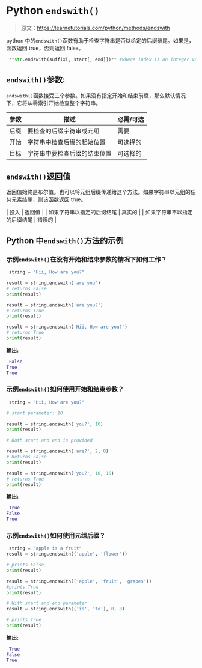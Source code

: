 # Python `endswith()`

> 原文：<https://learnetutorials.com/python/methods/endswith>

python 中的`endswith()`函数有助于检查字符串是否以给定的后缀结尾。如果是，函数返回 true，否则返回 false。

```py
 **str.endswith(suffix[, start[, end]])** #where index is an integer value 

```

## `endswith()`参数:

`endswith()`函数接受三个参数。如果没有指定开始和结束前缀，那么默认情况下，它将从零索引开始检查整个字符串。

| 参数 | 描述 | 必需/可选 |
| --- | --- | --- |
| 后缀 | 要检查的后缀字符串或元组 | 需要 |
| 开始 | 字符串中检查后缀的起始位置 | 可选择的 |
| 目标 | 字符串中要检查后缀的结束位置 | 可选择的 |

## `endswith()`返回值

返回值始终是布尔值。也可以将元组后缀传递给这个方法。如果字符串以元组的任何元素结尾，则该函数返回 true。

| 投入 | 返回值 |
| 如果字符串以指定的后缀结尾 | 真实的 |
| 如果字符串不以指定的后缀结尾 | 错误的 |

## Python 中`endswith()`方法的示例

### 示例`endswith()`在没有开始和结束参数的情况下如何工作？

```py
 string = "Hii, How are you?"

result = string.endswith('are you')
# returns False
print(result)

result = string.endswith('are you?')
# returns True
print(result)

result = string.endswith('Hii, How are you?')
# returns True
print(result) 

```

**输出:**

```py
 False
True
True 
```

### 示例`endswith()`如何使用开始和结束参数？

```py
 string = "Hii, How are you?"

# start parameter: 10

result = string.endswith('you?', 10)
print(result)

# Both start and end is provided

result = string.endswith('are?', 2, 8)
# Returns False
print(result)

result = string.endswith('you?', 10, 16)
# returns True
print(result) 

```

**输出:**

```py
 True
False
True 
```

### 示例`endswith()`如何使用元组后缀？

```py
 string = "apple is a fruit"
result = string.endswith(('apple', 'flower'))

# prints False
print(result)

result = string.endswith(('apple', 'fruit', 'grapes'))
#prints True
print(result)

# With start and end parameter
result = string.endswith(('is', 'to'), 0, 8)

# prints True
print(result) 

```

**输出:**

```py
 True
False
True 
```
